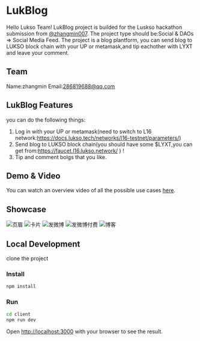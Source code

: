 # LukBlog
Hello Lukso Team! 
LukBlog project is builded for the Luskso hackathon submission from [@zhangmin007](https://github.com/zhangmin007/LukBlog).
The project type should be:Social & DAOs => Social Media Feed.
The project is a blog plantform, you can send blog to LUKSO block chain with your UP or metamask,and tip eachother with LYXT and leave your comment.


## Team
Name:zhangmin
Email:286819688@qq.com


## LukBlog Features
you can do the following things:

 1. Log in with your UP  or metamask(need to switch to L16 network:https://docs.lukso.tech/networks/l16-testnet/parameters/)
 2. Send blog to LUKSO block chain(you should have some $LYXT,you can get from:https://faucet.l16.lukso.network/ ) !
 3. Tip and comment bolgs that you like.
 

## Demo & Video

 You can  watch an overview video of all the possible use cases [here](https://youtu.be/P3-REClSJ2M). 

## Showcase

![页眉](https://user-images.githubusercontent.com/43232432/184845806-a969a5e7-5033-4ff9-8f39-5efb4edd7114.png)
![卡片](https://user-images.githubusercontent.com/43232432/184845871-0535703a-f895-4eca-b918-43983a12e377.png)
![发微博](https://user-images.githubusercontent.com/43232432/184845969-95ee9110-8c54-4d32-a996-9cb6b693c512.png)
![发微博付费](https://user-images.githubusercontent.com/43232432/184846027-b182273e-6026-4af4-92a0-6d3331384bab.png)
![博客](https://user-images.githubusercontent.com/43232432/184846079-cdb660eb-0ab9-4646-9e34-c163152f0102.png)


## Local Development
clone the project

### Install

```bash
npm install
```

### Run

```bash
cd client
npm run dev
```

Open [http://localhost:3000](http://localhost:3000) with your browser to see the result.

